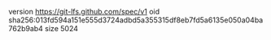 version https://git-lfs.github.com/spec/v1
oid sha256:013fd594a151e555d3724adbd5a355315df8eb7fd5a6135e050a04ba762b9ab4
size 5024
